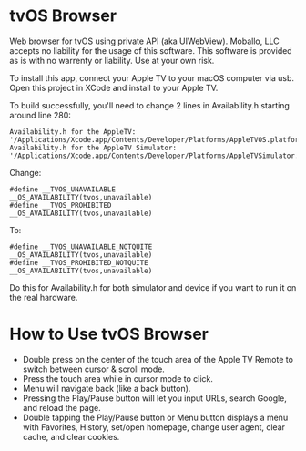 tvOS Browser
=============

Web browser for tvOS using private API (aka UIWebView). Moballo, LLC accepts no liability for the usage of this software. This software is provided as is with no warrenty or liability. Use at your own risk.

To install this app, connect your Apple TV to your macOS computer via usb. Open this project in XCode and install to your Apple TV.

To build successfully, you'll need to change 2 lines in Availability.h starting around line 280:
```
Availability.h for the AppleTV: '/Applications/Xcode.app/Contents/Developer/Platforms/AppleTVOS.platform/Developer/SDKs/AppleTVOS.sdk/usr/include/Availability.h'
Availability.h for the AppleTV Simulator: '/Applications/Xcode.app/Contents/Developer/Platforms/AppleTVSimulator.platform/Developer/SDKs/AppleTVSimulator.sdk/usr/include/Availability.h'
```
Change:
```
#define __TVOS_UNAVAILABLE                    __OS_AVAILABILITY(tvos,unavailable)
#define __TVOS_PROHIBITED                     __OS_AVAILABILITY(tvos,unavailable)
```
To:
```
#define __TVOS_UNAVAILABLE_NOTQUITE                    __OS_AVAILABILITY(tvos,unavailable)
#define __TVOS_PROHIBITED_NOTQUITE                     __OS_AVAILABILITY(tvos,unavailable)
```
Do this for Availability.h for both simulator and device if you want to run it on the real hardware.

How to Use tvOS Browser
=============

- Double press on the center of the touch area of the Apple TV Remote to switch between cursor & scroll mode.
- Press the touch area while in cursor mode to click.
- Menu will navigate back (like a back button).
- Pressing the Play/Pause button will let you input URLs, search Google, and reload the page.
- Double tapping the Play/Pause button or Menu button displays a menu with Favorites, History, set/open homepage, change user agent, clear cache, and clear cookies.
